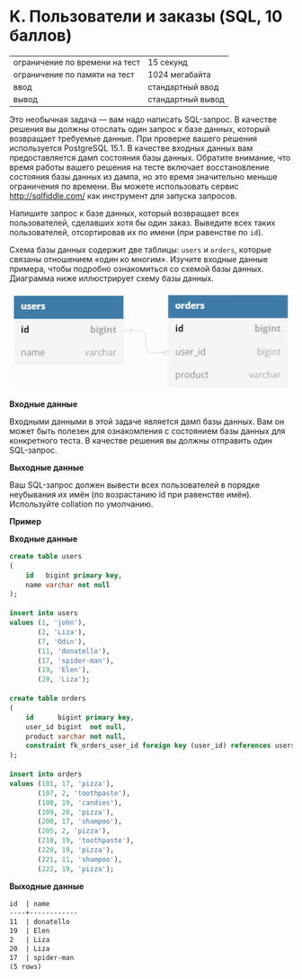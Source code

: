 # K. Пользователи и заказы (SQL, 10 баллов)

|                                |                   |                                                                                                   
|--------------------------------|-------------------|
| ограничение по времени на тест | 15 секунд         |
| ограничение по памяти на тест  | 1024 мегабайта    |
| ввод                           | стандартный ввод  |
| вывод                          | стандартный вывод |

Это необычная задача — вам надо написать SQL-запрос. В качестве решения вы должны отослать один запрос к базе данных,
который возвращает требуемые данные. При проверке вашего решения используется PostgreSQL 15.1. В качестве входных данных
вам предоставляется дамп состояния базы данных. Обратите внимание, что время работы вашего решения на тесте включает
восстановление состояния базы данных из дампа, но это время значительно меньше ограничения по времени. Вы можете
использовать сервис http://sqlfiddle.com/ как инструмент для запуска запросов.

Напишите запрос к базе данных, который возвращает всех пользователей, сделавших хотя бы один заказ. Выведите всех таких
пользователей, отсортировав их по имени (при равенстве по `id`).

Схема базы данных содержит две таблицы: `users` и `orders`, которые связаны отношением «один ко многим». Изучите входные
данные примера, чтобы подробно ознакомиться со схемой базы данных. Диаграмма ниже иллюстрирует схему базы данных.

![img.png](img.png)

**Входные данные**

Входными данными в этой задаче является дамп базы данных. Вам он может быть полезен для ознакомления с состоянием базы
данных для конкретного теста. В качестве решения вы должны отправить один SQL-запрос.

**Выходные данные**

Ваш SQL-запрос должен вывести всех пользователей в порядке неубывания их имён (по возрастанию id при равенстве имён).
Используйте collation по умолчанию.

**Пример**

**Входные данные**

```sql
create table users
(
    id   bigint primary key,
    name varchar not null
);

insert into users
values (1, 'john'),
       (2, 'Liza'),
       (7, 'Odin'),
       (11, 'donatello'),
       (17, 'spider-man'),
       (19, 'Elen'),
       (20, 'Liza');

create table orders
(
    id      bigint primary key,
    user_id bigint  not null,
    product varchar not null,
    constraint fk_orders_user_id foreign key (user_id) references users (id)
);

insert into orders
values (101, 17, 'pizza'),
       (107, 2, 'toothpaste'),
       (108, 19, 'candies'),
       (109, 20, 'pizza'),
       (200, 17, 'shampoo'),
       (205, 2, 'pizza'),
       (210, 19, 'toothpaste'),
       (220, 19, 'pizza'),
       (221, 11, 'shampoo'),
       (222, 19, 'pizza');
```

**Выходные данные**
``` 
id  | name
----+------------
11  | donatello
19  | Elen
2   | Liza
20  | Liza
17  | spider-man
(5 rows)
```

